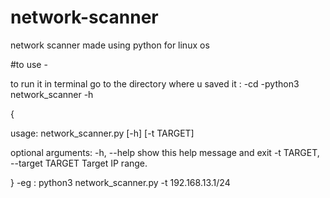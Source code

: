 # network-scanner
network scanner made using python for linux os

#to use -

to run it in terminal go to the directory where u saved it :
-cd <directory>
-python3 network_scanner -h
  
 {
  
usage: network_scanner.py [-h] [-t TARGET]

optional arguments:
  -h, --help            show this help message and exit
  -t TARGET, --target TARGET
                        Target IP range.
  
  }
  -eg :
  python3 network_scanner.py -t 192.168.13.1/24


  
